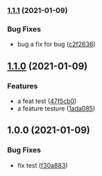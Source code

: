 ### [1.1.1](http://47.99.107.215:28090/iweb/gitlab-ci1/compare/v1.1.0...v1.1.1) (2021-01-09)


### Bug Fixes

* bug a fix for bug ([c2f2636](http://47.99.107.215:28090/iweb/gitlab-ci1/commit/c2f2636d1e2fe93724d645a85e73a408632f3dd7))

## [1.1.0](http://47.99.107.215:28090/iweb/gitlab-ci1/compare/v1.0.0...v1.1.0) (2021-01-09)


### Features

* a feat test ([47f5cb0](http://47.99.107.215:28090/iweb/gitlab-ci1/commit/47f5cb0138388beee295460842b40d6912fcf50f))
* a feature testure ([1ada085](http://47.99.107.215:28090/iweb/gitlab-ci1/commit/1ada085b73a18f9cfd21d3bc29d9d47696bcfcee))

## 1.0.0 (2021-01-09)


### Bug Fixes

* fix test ([f30a883](http://47.99.107.215:28090/iweb/gitlab-ci1/commit/f30a883a836b6521780a560aa60657a48e452b1e))

